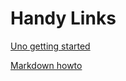 # Handy Links

[Uno getting started](https://platform.uno/docs/articles/getting-started-tutorial-1.html)

[Markdown howto](https://www.markdownguide.org/basic-syntax/)
